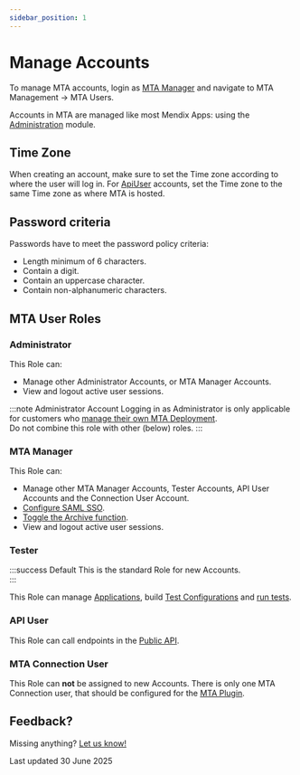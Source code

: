 ```yaml
---
sidebar_position: 1
---
```


# Manage Accounts

To manage MTA accounts, login as [MTA Manager](#mtamanager) and navigate to MTA Management -> MTA Users.

Accounts in MTA are managed like most Mendix Apps: using the [Administration](https://docs.mendix.com/appstore/modules/administration/) module. 

## Time Zone
When creating an account, make sure to set the Time zone according to where the user will log in. For [ApiUser](#apiuser) accounts, set the Time zone to the same Time zone as where MTA is hosted. 

## Password criteria
Passwords have to meet the password policy criteria:
- Length minimum of 6 characters.
- Contain a digit.
- Contain an uppercase character.
- Contain non-alphanumeric characters.

## MTA User Roles

### Administrator

This Role can: 
- Manage other Administrator Accounts, or MTA Manager Accounts. 
- View and logout active user sessions.

:::note Administrator Account
Logging in as Administrator is only applicable for customers who [manage their own MTA Deployment](../../howtos/configure-mta/run-mta-on-premise).<br/>
Do not combine this role with other (below) roles.
:::

### MTA Manager
This Role can:
- Manage other MTA Manager Accounts, Tester Accounts, API User Accounts and the Connection User Account.
- [Configure SAML SSO](configure-mta-saml).
- [Toggle the Archive function](../../../archive#toggle-archive-in-mta).
- View and logout active user sessions.

### Tester

:::success Default
This is the standard Role for new Accounts.<br/>
:::

This Role can manage [Applications](../../../application), build [Test Configurations](../../../test-configuration) and [run tests](../../../test-run). 

### API User
This Role can call endpoints in the [Public API](../../../api). 

### MTA Connection User
This Role can **not** be assigned to new Accounts. There is only one MTA Connection user, that should be configured for the [MTA Plugin](../connect-mta/import-plugin#configuring-connection-user-in-mta).

## Feedback?
Missing anything? [Let us know!](mailto:support@menditect.com)

Last updated 30 June 2025